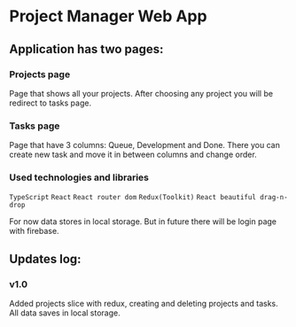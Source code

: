 # Project Manager Web App

## Application has two pages:

### Projects page

Page that shows all your projects. After choosing any project you will be redirect to tasks page.

### Tasks page

Page that have 3 columns: Queue, Development and Done. There you can create new task and move it in between columns and change order.

### Used technologies and libraries

`TypeScript`
`React`
`React router dom`
`Redux(Toolkit)`
`React beautiful drag-n-drop`

For now data stores in local storage. But in future there will be login page with firebase.

## Updates log:

### v1.0

Added projects slice with redux, creating and deleting projects and tasks. All data saves in local storage.
